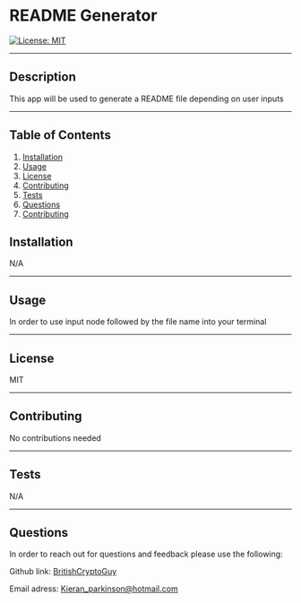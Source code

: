 # README Generator

[![License: MIT ](https://img.shields.io/badge/License-MIT-yellow.svg)](https://opensource.org/licenses/MIT)

---

## Description

This app will be used to generate a README file depending on user inputs

---

## Table of Contents

1. [Installation](#installation)
2. [Usage](#usage)
3. [License](#license)
4. [Contributing](#contributing)
5. [Tests](#tests)
6. [Questions](#questions)
7. [Contributing](#contributing)

## Installation

N/A

---

## Usage

In order to use input node followed by the file name into your terminal

---

## License

MIT

---

## Contributing <a name="contributing"></a>

No contributions needed

---

## Tests

N/A

---

## Questions

In order to reach out for questions and feedback please use the following:

Github link: [BritishCryptoGuy](https://github.com/BritishCryptoGuy)

Email adress: Kieran_parkinson@hotmail.com
